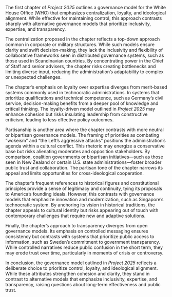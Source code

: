 The first chapter of *Project 2025* outlines a governance model for the White House Office (WHO) that emphasizes centralization, loyalty, and ideological alignment. While effective for maintaining control, this approach contrasts sharply with alternative governance models that prioritize inclusivity, expertise, and transparency.

The centralization proposed in the chapter reflects a top-down approach common in corporate or military structures. While such models ensure clarity and swift decision-making, they lack the inclusivity and flexibility of collaborative frameworks seen in distributed governance systems, such as those used in Scandinavian countries. By concentrating power in the Chief of Staff and senior advisers, the chapter risks creating bottlenecks and limiting diverse input, reducing the administration’s adaptability to complex or unexpected challenges.

The chapter’s emphasis on loyalty over expertise diverges from merit-based systems commonly used in technocratic administrations. In systems that prioritize qualifications and technical competence, such as Germany’s civil service, decision-making benefits from a deeper pool of knowledge and critical thinking. The loyalty-driven model outlined in *Project 2025* may enhance cohesion but risks insulating leadership from constructive criticism, leading to less effective policy outcomes.

Partisanship is another area where the chapter contrasts with more neutral or bipartisan governance models. The framing of priorities as combating “wokeism” and “the Left’s aggressive attacks” positions the administration’s agenda within a cultural conflict. This rhetoric may energize a conservative base but risks alienating moderates and opposition stakeholders. By comparison, coalition governments or bipartisan initiatives—such as those seen in New Zealand or certain U.S. state administrations—foster broader public trust and collaboration. The partisan tone of the chapter narrows its appeal and limits opportunities for cross-ideological cooperation.

The chapter’s frequent references to historical figures and constitutional principles provide a sense of legitimacy and continuity, tying its proposals to America’s founding ideals. However, this contrasts with governance models that emphasize innovation and modernization, such as Singapore’s technocratic system. By anchoring its vision in historical traditions, the chapter appeals to cultural identity but risks appearing out of touch with contemporary challenges that require new and adaptive solutions.

Finally, the chapter’s approach to transparency diverges from open governance models. Its emphasis on controlled messaging ensures consistency but contrasts with systems that prioritize public access to information, such as Sweden’s commitment to government transparency. While controlled narratives reduce public confusion in the short term, they may erode trust over time, particularly in moments of crisis or controversy.

In conclusion, the governance model outlined in *Project 2025* reflects a deliberate choice to prioritize control, loyalty, and ideological alignment. While these attributes strengthen cohesion and clarity, they stand in contrast to alternative models that emphasize inclusivity, expertise, and transparency, raising questions about long-term effectiveness and public trust.
